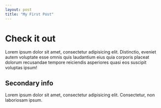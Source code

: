 ```yaml
---
layout: post
title: "My First Post"
---
```


# Check it out

Lorem ipsum dolor sit amet, consectetur adipisicing elit. Distinctio, eveniet autem voluptate esse omnis quis laudantium eius quia corporis placeat dolorum recusandae tempore reiciendis asperiores quasi eos suscipit voluptas ipsum!

## Secondary info

Lorem ipsum dolor sit amet, consectetur adipisicing elit. Consectetur, non laboriosam ipsum.